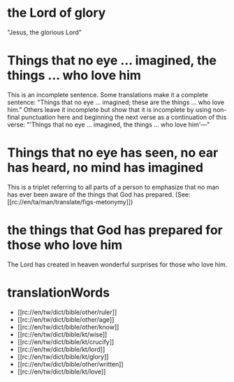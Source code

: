 # the Lord of glory

"Jesus, the glorious Lord"

# Things that no eye ... imagined, the things ... who love him

This is an incomplete sentence. Some translations make it a complete sentence: "Things that no eye ... imagined; these are the things ... who love him." Others leave it incomplete but show that it is incomplete by using non-final punctuation here and beginning the next verse as a continuation of this verse: "'Things that no eye ... imagined, the things ... who love him'—"

# Things that no eye has seen, no ear has heard, no mind has imagined

This is a triplet referring to all parts of a person to emphasize that no man has ever been aware of the things that God has prepared. (See: [[rc://en/ta/man/translate/figs-metonymy]])

# the things that God has prepared for those who love him

The Lord has created in heaven wonderful surprises for those who love him.

# translationWords

* [[rc://en/tw/dict/bible/other/ruler]]
* [[rc://en/tw/dict/bible/other/age]]
* [[rc://en/tw/dict/bible/other/know]]
* [[rc://en/tw/dict/bible/kt/wise]]
* [[rc://en/tw/dict/bible/kt/crucify]]
* [[rc://en/tw/dict/bible/kt/lord]]
* [[rc://en/tw/dict/bible/kt/glory]]
* [[rc://en/tw/dict/bible/other/written]]
* [[rc://en/tw/dict/bible/kt/love]]